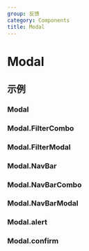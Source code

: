```yaml
---
group: 反馈
category: Components
title: Modal
---
```


# Modal

## 示例

### Modal

<code src="./demos/Modal/demo1.jsx"></code>

### Modal.FilterCombo

<code src="./demos/FilterCombo/index.jsx"></code>

### Modal.FilterModal

<code src="./demos/FilterModal/index.jsx"></code>

### Modal.NavBar

<code src="./demos/NavBar/index.jsx"></code>

### Modal.NavBarCombo

<code src="./demos/NavBarCombo/index.jsx"></code>

### Modal.NavBarModal

<code src="./demos/NavBarModal/index.jsx"></code>

### Modal.alert

<code src="./demos/alert/index.jsx"></code>

### Modal.confirm

<code src="./demos/confirm/index.jsx"></code>
